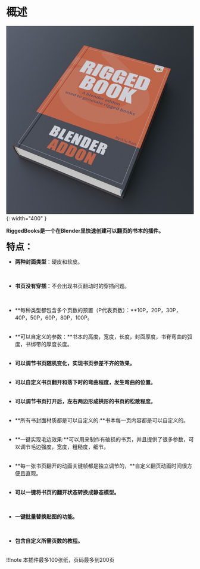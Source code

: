 # 概述
![](image/banner.jpg){: width="400" }

**RiggedBooks是一个在Blender里快速创建可以翻页的书本的插件。**

**<font size=5>特点：</font>**

-   **两种封面类型**：硬皮和软皮。  
<br/>

-   **书页没有穿插**：不会出现书页翻动时的穿插问题。  
<br/>

- **每种类型都包含多个页数的预置（P代表页数）：**10P，20P，30P，40P，50P，60P，80P，100P。   
  <br/>

- **可以自定义的参数：**书本的高度，宽度，长度，封面厚度，书脊弯曲的弧度，书绑带的厚度长度。  
  <br/>
  
- **可以调节书页随机变化，实现书页参差不齐的效果。**  
  <br/>  
  
- **可以自定义书页翻开和落下时的弯曲程度，发生弯曲的位置。**  
  <br/>  

- **可以调节书页打开后，左右两边形成拱形的书页的松散程度。**  
  <br/>  

- **所有书封面材质都是可以自定义的:**书本每一页内容都是可以自定义的。  
  <br/>
  
- **一键实现毛边效果:**可以用来制作有破损的书页，并且提供了很多参数，可以调节毛边强度，宽度，粗糙度，细节。  
  <br/>

- **每一张书页翻开的动画关键帧都是独立调节的，**自定义翻页动画时间很方便且直观。  
  <br/>  
- **可以一键将书页的翻开状态转换成静态模型。**    
 <br/>
 
- **一键批量替换贴图的功能。**    
 <br/>

- **包含自定义所需页数的教程。**  
  <br/>
  
!!!note
		本插件最多100张纸，页码最多到200页